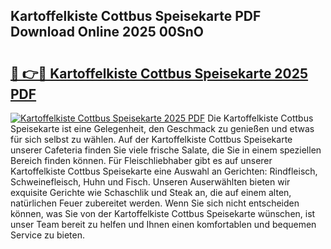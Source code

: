 ## Kartoffelkiste Cottbus Speisekarte PDF Download Online 2025 00SnO

# <h2><a href="http://gc6ulq.nevu.top/?p=Kartoffelkiste+Cottbus+Speisekarte">🔗 👉🔴 Kartoffelkiste Cottbus Speisekarte 2025 PDF</a></h2>

[![Kartoffelkiste Cottbus Speisekarte 2025 PDF](https://i.imgur.com/dBaPXMq.png)](http://gc6ulq.nevu.top/?p=Kartoffelkiste+Cottbus+Speisekarte)
Die Kartoffelkiste Cottbus Speisekarte ist eine Gelegenheit, den Geschmack zu genießen und etwas für sich selbst zu wählen. Auf der Kartoffelkiste Cottbus Speisekarte unserer Cafeteria finden Sie viele frische Salate, die Sie in einem speziellen Bereich finden können. Für Fleischliebhaber gibt es auf unserer Kartoffelkiste Cottbus Speisekarte eine Auswahl an Gerichten: Rindfleisch, Schweinefleisch, Huhn und Fisch. Unseren Auserwählten bieten wir exquisite Gerichte wie Schaschlik und Steak an, die auf einem alten, natürlichen Feuer zubereitet werden. Wenn Sie sich nicht entscheiden können, was Sie von der Kartoffelkiste Cottbus Speisekarte wünschen, ist unser Team bereit zu helfen und Ihnen einen komfortablen und bequemen Service zu bieten.
